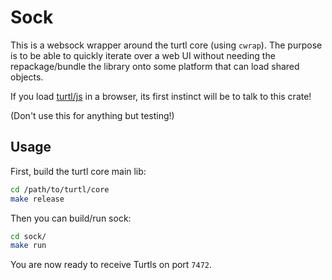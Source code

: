 # Sock

This is a websock wrapper around the turtl core (using `cwrap`). The purpose is
to be able to quickly iterate over a web UI without needing the repackage/bundle
the library onto some platform that can load shared objects.

If you load [turtl/js](https://github.com/turtl/core-rs) in a browser, its first
instinct will be to talk to this crate!

(Don't use this for anything but testing!)

## Usage

First, build the turtl core main lib:

```sh
cd /path/to/turtl/core
make release
```

Then you can build/run sock:
```sh
cd sock/
make run
```

You are now ready to receive Turtls on port `7472`.

